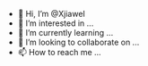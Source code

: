 - 👋 Hi, I’m @XjiaweI
- 👀 I’m interested in ...
- 🌱 I’m currently learning ...
- 💞️ I’m looking to collaborate on ...
- 📫 How to reach me ...

<!---
XjiaweI/XjiaweI is a ✨ special ✨ repository because its `README.md` (this file) appears on your GitHub profile.
You can click the Preview link to take a look at your changes.
--->
